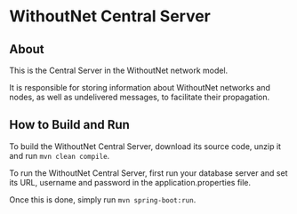 # WithoutNet Central Server

## About
This is the Central Server in the WithoutNet network model. 

It is responsible for storing information about WithoutNet networks and nodes, as well as undelivered messages, to facilitate their propagation.

## How to Build and Run
To build the WithoutNet Central Server, download its source code, unzip it and run `mvn clean compile`.

To run the WithoutNet Central Server, first run your database server and set its URL, username and password in the application.properties file.

Once this is done, simply run `mvn spring-boot:run`.
